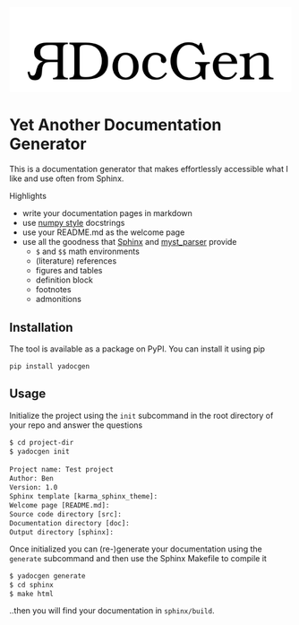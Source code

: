 ![yaDocGen Logo](doc/img/ydg_logo.png)

# Yet Another Documentation Generator

This is a documentation generator that makes effortlessly accessible what I like and use often from Sphinx. 

Highlights

- write your documentation pages in markdown
- use [numpy style](https://numpydoc.readthedocs.io/en/latest/format.html) docstrings
- use your README.md as the welcome page
- use all the goodness that [Sphinx](https://www.sphinx-doc.org/) and [myst_parser](https://myst-parser.readthedocs.io/en/latest/index.html) provide
    - `$` and `$$` math environments
    - (literature) references
    - figures and tables
    - definition block
    - footnotes
    - admonitions

## Installation

The tool is available as a package on PyPI. You can install it using pip

```shell
pip install yadocgen

```

## Usage

Initialize the project using the `init` subcommand in the root directory of your repo and answer the questions
```shell
$ cd project-dir
$ yadocgen init

Project name: Test project
Author: Ben
Version: 1.0
Sphinx template [karma_sphinx_theme]: 
Welcome page [README.md]: 
Source code directory [src]: 
Documentation directory [doc]: 
Output directory [sphinx]: 
```

Once initialized you can (re-)generate your documentation using the `generate` subcommand and then use the Sphinx Makefile to compile it
```shell
$ yadocgen generate
$ cd sphinx
$ make html

```

..then you will find your documentation in `sphinx/build`.
